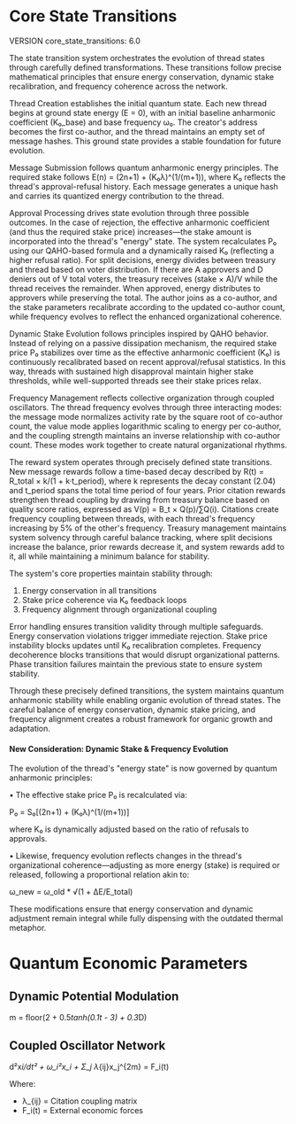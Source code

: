 # Core State Transitions

VERSION core_state_transitions: 6.0

The state transition system orchestrates the evolution of thread states through carefully defined transformations. These transitions follow precise mathematical principles that ensure energy conservation, dynamic stake recalibration, and frequency coherence across the network.

Thread Creation establishes the initial quantum state. Each new thread begins at ground state energy (E = 0), with an initial baseline anharmonic coefficient (K₀_base) and base frequency ω₀. The creator's address becomes the first co-author, and the thread maintains an empty set of message hashes. This ground state provides a stable foundation for future evolution.

Message Submission follows quantum anharmonic energy principles. The required stake follows E(n) = (2n+1) + (K₀λ)^(1/(m+1)), where K₀ reflects the thread's approval-refusal history. Each message generates a unique hash and carries its quantized energy contribution to the thread.

Approval Processing drives state evolution through three possible outcomes. In the case of rejection, the effective anharmonic coefficient (and thus the required stake price) increases—the stake amount is incorporated into the thread's "energy" state. The system recalculates P₀ using our QAHO-based formula and a dynamically raised K₀ (reflecting a higher refusal ratio). For split decisions, energy divides between treasury and thread based on voter distribution. If there are A approvers and D deniers out of V total voters, the treasury receives (stake × A)/V while the thread receives the remainder. When approved, energy distributes to approvers while preserving the total. The author joins as a co-author, and the stake parameters recalibrate according to the updated co-author count, while frequency evolves to reflect the enhanced organizational coherence.

Dynamic Stake Evolution follows principles inspired by QAHO behavior. Instead of relying on a passive dissipation mechanism, the required stake price P₀ stabilizes over time as the effective anharmonic coefficient (K₀) is continuously recalibrated based on recent approval/refusal statistics. In this way, threads with sustained high disapproval maintain higher stake thresholds, while well-supported threads see their stake prices relax.

Frequency Management reflects collective organization through coupled oscillators. The thread frequency evolves through three interacting modes: the message mode normalizes activity rate by the square root of co-author count, the value mode applies logarithmic scaling to energy per co-author, and the coupling strength maintains an inverse relationship with co-author count. These modes work together to create natural organizational rhythms.

The reward system operates through precisely defined state transitions. New message rewards follow a time-based decay described by R(t) = R_total × k/(1 + k·t_period), where k represents the decay constant (2.04) and t_period spans the total time period of four years. Prior citation rewards strengthen thread coupling by drawing from treasury balance based on quality score ratios, expressed as V(p) = B_t × Q(p)/∑Q(i). Citations create frequency coupling between threads, with each thread's frequency increasing by 5% of the other's frequency. Treasury management maintains system solvency through careful balance tracking, where split decisions increase the balance, prior rewards decrease it, and system rewards add to it, all while maintaining a minimum balance for stability.

The system's core properties maintain stability through:

1. Energy conservation in all transitions
2. Stake price coherence via K₀ feedback loops
3. Frequency alignment through organizational coupling

Error handling ensures transition validity through multiple safeguards. Energy conservation violations trigger immediate rejection. Stake price instability blocks updates until K₀ recalibration completes. Frequency decoherence blocks transitions that would disrupt organizational patterns. Phase transition failures maintain the previous state to ensure system stability.

Through these precisely defined transitions, the system maintains quantum anharmonic stability while enabling organic evolution of thread states. The careful balance of energy conservation, dynamic stake pricing, and frequency alignment creates a robust framework for organic growth and adaptation.

#### New Consideration: Dynamic Stake & Frequency Evolution

The evolution of the thread's "energy state" is now governed by quantum anharmonic principles:

• The effective stake price P₀ is recalculated via:

P₀ = S₀[(2n+1) + (K₀λ)^(1/(m+1))]

where K₀ is dynamically adjusted based on the ratio of refusals to approvals.

• Likewise, frequency evolution reflects changes in the thread's organizational coherence—adjusting as more energy (stake) is required or released, following a proportional relation akin to:

ω_new = ω_old \* √(1 + ΔE/E_total)

These modifications ensure that energy conservation and dynamic adjustment remain integral while fully dispensing with the outdated thermal metaphor.

# Quantum Economic Parameters

## Dynamic Potential Modulation

m = floor(2 + 0.5*tanh(0.1t - 3) + 0.3*D)

## Coupled Oscillator Network

d²x*i/dt² + ω_i²x_i + Σ_j λ*{ij}x_j^{2m} = F_i(t)

Where:

- λ\_{ij} = Citation coupling matrix
- F_i(t) = External economic forces
